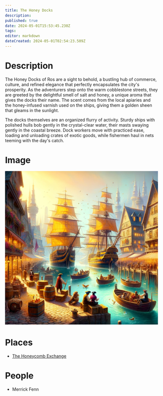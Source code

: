 ```yaml
---
title: The Honey Docks
description: 
published: true
date: 2024-05-01T15:53:45.230Z
tags: 
editor: markdown
dateCreated: 2024-05-01T02:54:23.509Z
---
```


# Description
The Honey Docks of Ros are a sight to behold, a bustling hub of commerce, culture, and refined elegance that perfectly encapsulates the city's prosperity. As the adventurers step onto the warm cobblestone streets, they are greeted by the delightful smell of salt and honey, a unique aroma that gives the docks their name. The scent comes from the local apiaries and the honey-infused varnish used on the ships, giving them a golden sheen that gleams in the sunlight.

The docks themselves are an organized flurry of activity. Sturdy ships with polished hulls bob gently in the crystal-clear water, their masts swaying gently in the coastal breeze. Dock workers move with practiced ease, loading and unloading crates of exotic goods, while fishermen haul in nets teeming with the day's catch.

# Image
![thehoneydocks.webp](/places/thehoneydocks.webp)


# Places
 - [The Honeycomb Exchange](/Places/HoneycombExchange)
 
# People
- Merrick Fenn